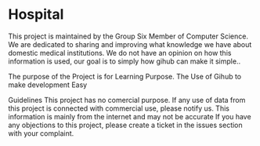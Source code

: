 # Hospital
This project is maintained by the Group Six Member of Computer Science. We are dedicated to sharing and improving what knowledge we have about domestic medical institutions.
We do not have an opinion on how this information is used, our goal is to simply how gihub can make it simple..

The purpose of the Project is for Learning Purpose. The Use of Gihub to make development Easy

Guidelines
This project has no comercial purpose. If any use of data from this project is connected with commercial use, please notify us.
This information is mainly from the internet and may not be accurate
If you have any objections to this project, please create a ticket in the issues section with your complaint.
